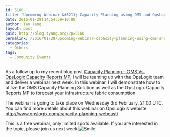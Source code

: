 ```yaml
---
id: 5160
title: 'Upcoming Webinar &#8211; Capacity Planning using OMS and OpsLogix Capacity Report MP'
date: 2016-01-29T14:54:59+10:00
author: Tao Yang
layout: post
guid: http://blog.tyang.org/?p=5160
permalink: /2016/01/29/upcoming-webinar-capacity-planning-using-oms-and-opslogix-capacity-report-mp/
categories:
  - Others
tags:
  - Community Events
---
```

As a follow up to my recent blog post <a href="http://blog.tyang.org/2016/01/07/capacity-planning-oms-vs-opslogix-capacity-reportsmp/">Capacity Planning – OMS Vs. OpsLogix Capacity Reports MP</a>, I will be teaming up with the OpsLogix team and deliver a webinar next week. In this webinar, I will demonstrate how to utilize the OMS Capacity Planning Solution as well as the OpsLogix Capacity Reports MP to forecast your infrastructure fabric consumption.

The webinar is going to take place on Wednesday 3rd February, 21:00 UTC. You can find more details about this webinar on OpsLogix’s webiste: <a title="http://www.opslogix.com/capacity-planning-webcast/" href="http://www.opslogix.com/capacity-planning-webcast/">http://www.opslogix.com/capacity-planning-webcast/</a>

This is a free webinar, only limited spots available. If you are interested in the topic, please join us next week <img class="wlEmoticon wlEmoticon-smile" style="border-style: none;" src="http://blog.tyang.org/wp-content/uploads/2016/01/wlEmoticon-smile-2.png" alt="Smile" />.